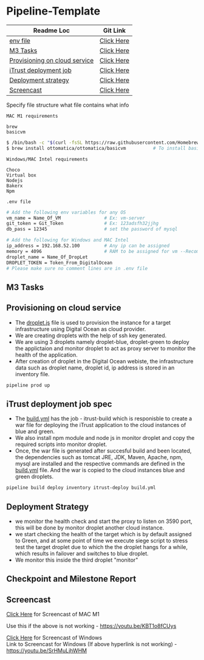 # Pipeline-Template
| Readme Loc | Git Link |
| ----- | ----- |
| [env file](#env_file) |[Click Here](#env_file) |
| [M3 Tasks ](#m3_tag) | [Click Here](/lib/build.yml) |
| [Provisioning on cloud service](#provision_tag) | [Click Here](/mutation/rewrite.js) |
| [iTrust deployment job](#deployment_tag) | [Click Here](/mutation/rewrite.js) |
| [Deployment strategy](#strategy_tag) | [Click Here](/mutation/rewrite.js) |
| [Screencast ](#screencast_tag) | [Click Here](#screencast_tag)



Specify file structure what file contains what info



```MAC M1 requirements```

```text
brew
basicvm
```

``` bash
$ /bin/bash -c "$(curl -fsSL https://raw.githubusercontent.com/Homebrew/install/HEAD/install.sh)" # To install brew
$ brew install ottomatica/ottomatica/basicvm          # To install basicvm
```

```Windows/MAC Intel requirements```

```text
Choco
Virtual box
Nodejs
Bakerx
Npm
```

<a name = "env_file"></a>

```.env file```
```bash
# Add the following env variables for any OS
vm_name = Name_Of_VM                # Ex: vm-server
git_token = Git_Token               # Ex: 123adsfh32jjhg
db_pass = 12345                     # set the password of mysql 

# Add the following for Windows and MAC Intel
ip_address = 192.168.52.100         # Any ip can be assigned
memory = 4096                       # RAM to be assigned for vm --Recommended to use atleast 4GB
droplet_name = Name_Of_DropLet
DROPLET_TOKEN = Token_From_DigitalOcean
# Please make sure no comment lines are in .env file
```
<a name = "m3_tag"></a>
## M3 Tasks
<a name = "provision_tag"></a>
## Provisioning on cloud service
* The [droplet.js](/lib/droplet.js) file is used to provision the instance for a target infrastructure using Digital Ocean as cloud provider. 
* We are creating droplets with the help of ssh key generated.
* We are using 3 droplets namely  droplet-blue, droplet-green to deploy the applictaion and monitor droplet to act as proxy server to monitor the health of the application.
* After creation of droplet in the Digital Ocean webiste, the infrastructure data such as droplet name, droplet id, ip address is stored in an inventory file.


```bash
pipeline prod up
```

<a name = "deployment_tag"></a>
## iTrust deployment job spec

* The [build.yml](/yaml/build.yml) has the job - itrust-build which is responisble to create a war file for deploying the iTrust application to the cloud instances of blue and green.
* We also install npm module and node js in monitor droplet and copy the required scripts into monitor droplet.
* Once, the war file is generated after succesful build and been located, the dependencies such as tomcat JRE, JDK, Maven, Apache, npm, mysql are installed and the respective commands are defined in the [build.yml](/yaml/build.yml) file. And the war is copied to the cloud instances blue and green droplets.

```bash
pipeline build deploy inventory itrust-deploy build.yml
```

<a name = "strategy_tag"></a>
## Deployment Strategy
*  we monitor the health check and start the proxy to listen on 3590 port, this will be done by monitor droplet another cloud instance.
*  we start checking the health of the target which is by default assigned to Green, and at some point of time we execute siege script to stress test the target droplet due to which the the droplet hangs for a while, which results in failover and switches to blue droplet.
*  We monitor this inside the third droplet "monitor"
<a name = "provision_tag"></a>
## Checkpoint and Milestone Report



<a name = "screencast_tag"></a>
## Screencast 
[Click Here](https://youtu.be/KBT1o8fCUys) for Screencast of MAC M1

Use this if the above is not working - https://youtu.be/KBT1o8fCUys

[Click Here](https://youtu.be/SrHMuLjhWHM) for Screencast of Windows
<br>
Link to Screencast for Windows (If above hyperlink is not working) - https://youtu.be/SrHMuLjhWHM
